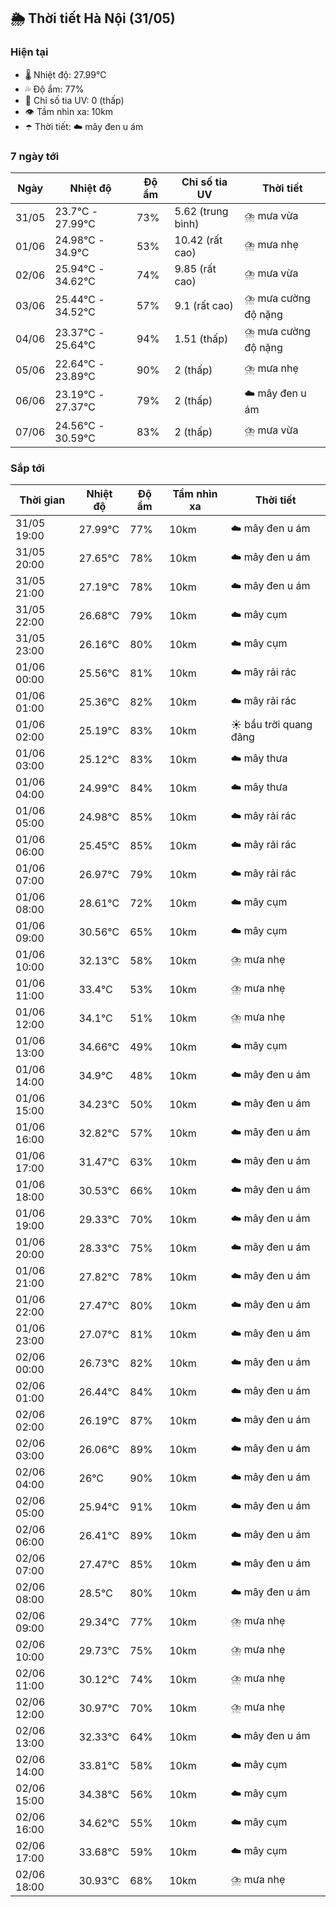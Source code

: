 ## 🌦️ Thời tiết Hà Nội (31/05)

### Hiện tại

- 🌡️ Nhiệt độ: 27.99℃
- 💦 Độ ẩm: 77%
- 🌟 Chỉ số tia UV: 0 (thấp)
- 👁️ Tầm nhìn xa: 10km
- ☂️ Thời tiết: ☁️ mây đen u ám

### 7 ngày tới

| Ngày | Nhiệt độ | Độ ẩm | Chỉ số tia UV | Thời tiết |
| --- | --- | --- | --- | --- |
| 31/05 | 23.7℃ - 27.99℃ | 73% | 5.62 (trung bình) | ⛈️ mưa vừa |
| 01/06 | 24.98℃ - 34.9℃ | 53% | 10.42 (rất cao) | ⛈️ mưa nhẹ |
| 02/06 | 25.94℃ - 34.62℃ | 74% | 9.85 (rất cao) | ⛈️ mưa vừa |
| 03/06 | 25.44℃ - 34.52℃ | 57% | 9.1 (rất cao) | ⛈️ mưa cường độ nặng |
| 04/06 | 23.37℃ - 25.64℃ | 94% | 1.51 (thấp) | ⛈️ mưa cường độ nặng |
| 05/06 | 22.64℃ - 23.89℃ | 90% | 2 (thấp) | ⛈️ mưa nhẹ |
| 06/06 | 23.19℃ - 27.37℃ | 79% | 2 (thấp) | ☁️ mây đen u ám |
| 07/06 | 24.56℃ - 30.59℃ | 83% | 2 (thấp) | ⛈️ mưa vừa |

### Sắp tới

| Thời gian | Nhiệt độ | Độ ẩm | Tầm nhìn xa | Thời tiết |
| --- | --- | --- | --- | --- |
| 31/05 19:00 | 27.99℃ | 77% | 10km | ☁️ mây đen u ám |
| 31/05 20:00 | 27.65℃ | 78% | 10km | ☁️ mây đen u ám |
| 31/05 21:00 | 27.19℃ | 78% | 10km | ☁️ mây đen u ám |
| 31/05 22:00 | 26.68℃ | 79% | 10km | ☁️ mây cụm |
| 31/05 23:00 | 26.16℃ | 80% | 10km | ☁️ mây cụm |
| 01/06 00:00 | 25.56℃ | 81% | 10km | ☁️ mây rải rác |
| 01/06 01:00 | 25.36℃ | 82% | 10km | ☁️ mây rải rác |
| 01/06 02:00 | 25.19℃ | 83% | 10km | ☀️ bầu trời quang đãng |
| 01/06 03:00 | 25.12℃ | 83% | 10km | ☁️ mây thưa |
| 01/06 04:00 | 24.99℃ | 84% | 10km | ☁️ mây thưa |
| 01/06 05:00 | 24.98℃ | 85% | 10km | ☁️ mây rải rác |
| 01/06 06:00 | 25.45℃ | 85% | 10km | ☁️ mây rải rác |
| 01/06 07:00 | 26.97℃ | 79% | 10km | ☁️ mây rải rác |
| 01/06 08:00 | 28.61℃ | 72% | 10km | ☁️ mây cụm |
| 01/06 09:00 | 30.56℃ | 65% | 10km | ☁️ mây cụm |
| 01/06 10:00 | 32.13℃ | 58% | 10km | ⛈️ mưa nhẹ |
| 01/06 11:00 | 33.4℃ | 53% | 10km | ⛈️ mưa nhẹ |
| 01/06 12:00 | 34.1℃ | 51% | 10km | ⛈️ mưa nhẹ |
| 01/06 13:00 | 34.66℃ | 49% | 10km | ☁️ mây cụm |
| 01/06 14:00 | 34.9℃ | 48% | 10km | ☁️ mây đen u ám |
| 01/06 15:00 | 34.23℃ | 50% | 10km | ☁️ mây đen u ám |
| 01/06 16:00 | 32.82℃ | 57% | 10km | ☁️ mây đen u ám |
| 01/06 17:00 | 31.47℃ | 63% | 10km | ☁️ mây đen u ám |
| 01/06 18:00 | 30.53℃ | 66% | 10km | ☁️ mây đen u ám |
| 01/06 19:00 | 29.33℃ | 70% | 10km | ☁️ mây đen u ám |
| 01/06 20:00 | 28.33℃ | 75% | 10km | ☁️ mây đen u ám |
| 01/06 21:00 | 27.82℃ | 78% | 10km | ☁️ mây đen u ám |
| 01/06 22:00 | 27.47℃ | 80% | 10km | ☁️ mây đen u ám |
| 01/06 23:00 | 27.07℃ | 81% | 10km | ☁️ mây đen u ám |
| 02/06 00:00 | 26.73℃ | 82% | 10km | ☁️ mây đen u ám |
| 02/06 01:00 | 26.44℃ | 84% | 10km | ☁️ mây đen u ám |
| 02/06 02:00 | 26.19℃ | 87% | 10km | ☁️ mây đen u ám |
| 02/06 03:00 | 26.06℃ | 89% | 10km | ☁️ mây đen u ám |
| 02/06 04:00 | 26℃ | 90% | 10km | ☁️ mây đen u ám |
| 02/06 05:00 | 25.94℃ | 91% | 10km | ☁️ mây đen u ám |
| 02/06 06:00 | 26.41℃ | 89% | 10km | ☁️ mây đen u ám |
| 02/06 07:00 | 27.47℃ | 85% | 10km | ☁️ mây đen u ám |
| 02/06 08:00 | 28.5℃ | 80% | 10km | ☁️ mây đen u ám |
| 02/06 09:00 | 29.34℃ | 77% | 10km | ⛈️ mưa nhẹ |
| 02/06 10:00 | 29.73℃ | 75% | 10km | ⛈️ mưa nhẹ |
| 02/06 11:00 | 30.12℃ | 74% | 10km | ⛈️ mưa nhẹ |
| 02/06 12:00 | 30.97℃ | 70% | 10km | ⛈️ mưa nhẹ |
| 02/06 13:00 | 32.33℃ | 64% | 10km | ☁️ mây đen u ám |
| 02/06 14:00 | 33.81℃ | 58% | 10km | ☁️ mây cụm |
| 02/06 15:00 | 34.38℃ | 56% | 10km | ☁️ mây cụm |
| 02/06 16:00 | 34.62℃ | 55% | 10km | ☁️ mây cụm |
| 02/06 17:00 | 33.68℃ | 59% | 10km | ☁️ mây cụm |
| 02/06 18:00 | 30.93℃ | 68% | 10km | ⛈️ mưa nhẹ |
